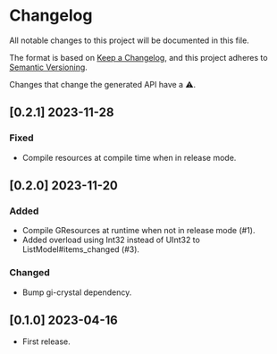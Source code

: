 # Changelog
All notable changes to this project will be documented in this file.

The format is based on [Keep a Changelog](https://keepachangelog.com/en/1.0.0/),
and this project adheres to [Semantic Versioning](https://semver.org/spec/v2.0.0.html).

Changes that change the generated API have a ⚠️.

## [0.2.1] 2023-11-28
### Fixed
- Compile resources at compile time when in release mode.

## [0.2.0] 2023-11-20
### Added
- Compile GResources at runtime when not in release mode (#1).
- Added overload using Int32 instead of UInt32 to ListModel#items_changed (#3).

### Changed
- Bump gi-crystal dependency.

## [0.1.0] 2023-04-16
- First release.
